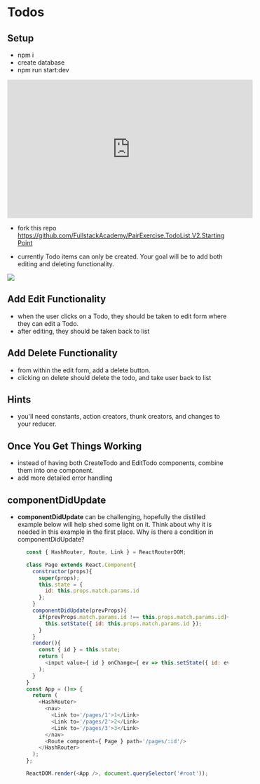# Todos

## Setup
- npm i
- create database
- npm run start:dev

<iframe width="560" height="315" src="https://www.youtube.com/embed/M91QyB351yM" frameborder="0" allow="accelerometer; autoplay; clipboard-write; encrypted-media; gyroscope; picture-in-picture" allowfullscreen></iframe>

- fork this repo https://github.com/FullstackAcademy/PairExercise.TodoList.V2.StartingPoint

- currently Todo items can only be created. Your goal will be to add both editing and deleting functionality.

<img src='https://learndotresources.s3.amazonaws.com/workshop/5f6cb43af61fd00004c905b8/Screen%20Shot%202020-09-24%20at%2010.58.13%20AM.png' />

## Add Edit Functionality
- when the user clicks on a Todo, they should be taken to edit form where they can edit a Todo.
- after editing, they should be taken back to list

## Add Delete Functionality
- from within the edit form, add a delete button.
- clicking on delete should delete the todo, and take user back to list

## Hints
- you'll need constants, action creators, thunk creators, and changes to your reducer.

## Once You Get Things Working
- instead of having both CreateTodo and EditTodo components, combine them into one component.
- add more detailed error handling

## componentDidUpdate
- **componentDidUpdate** can be challenging, hopefully the distilled example below will help shed some light on it.  Think about why it is needed in this example in the first place.  Why is there a condition in componentDidUpdate?

```javascript
      const { HashRouter, Route, Link } = ReactRouterDOM;

      class Page extends React.Component{
        constructor(props){
          super(props);
          this.state = {
            id: this.props.match.params.id
          };
        }
        componentDidUpdate(prevProps){
          if(prevProps.match.params.id !== this.props.match.params.id){
            this.setState({ id: this.props.match.params.id });
          }
        }
        render(){
          const { id } = this.state;
          return (
            <input value={ id } onChange={ ev => this.setState({ id: ev.target.value})}/>
          );
        }
      }
      const App = ()=> {
        return (
          <HashRouter>
            <nav>
              <Link to='/pages/1'>1</Link>
              <Link to='/pages/2'>2</Link>
              <Link to='/pages/3'>3</Link>
            </nav>
            <Route component={ Page } path='/pages/:id'/>
          </HashRouter>
        );
      };

      ReactDOM.render(<App />, document.querySelector('#root'));

```
